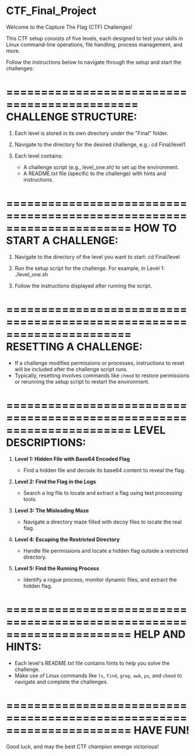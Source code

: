 # CTF_Final_Project

Welcome to the Capture The Flag (CTF) Challenges!

This CTF setup consists of five levels, each designed to test your skills in Linux command-line operations, file handling, process management, and more.

Follow the instructions below to navigate through the setup and start the challenges:

=============================================
CHALLENGE STRUCTURE:
=============================================
1. Each level is stored in its own directory under the "Final" folder.
2. Navigate to the directory for the desired challenge, e.g.:
   cd Final/level1

3. Each level contains:
   - A challenge script (e.g., level_one.sh) to set up the environment.
   - A README.txt file (specific to the challenge) with hints and instructions.

======================================================================
HOW TO START A CHALLENGE:
======================================================================
1. Navigate to the directory of the level you want to start:
   cd Final/level<number>

2. Run the setup script for the challenge. For example, in Level 1:
   ./level_one.sh

3. Follow the instructions displayed after running the script.

======================================================================
RESETTING A CHALLENGE:
======================================================================
- If a challenge modifies permissions or processes, instructions to reset will be included after the challenge script runs.
- Typically, resetting involves commands like `chmod` to restore permissions or rerunning the setup script to restart the environment.

======================================================================
LEVEL DESCRIPTIONS:
======================================================================
1. **Level 1: Hidden File with Base64 Encoded Flag**
   - Find a hidden file and decode its base64 content to reveal the flag.

2. **Level 2: Find the Flag in the Logs**
   - Search a log file to locate and extract a flag using text processing tools.

3. **Level 3: The Misleading Maze**
   - Navigate a directory maze filled with decoy files to locate the real flag.

4. **Level 4: Escaping the Restricted Directory**
   - Handle file permissions and locate a hidden flag outside a restricted directory.

5. **Level 5: Find the Running Process**
   - Identify a rogue process, monitor dynamic files, and extract the hidden flag.

======================================================================
HELP AND HINTS:
======================================================================
- Each level's README.txt file contains hints to help you solve the challenge.
- Make use of Linux commands like `ls`, `find`, `grep`, `awk`, `ps`, and `chmod` to navigate and complete the challenges.

======================================================================
HAVE FUN!
======================================================================
Good luck, and may the best CTF champion emerge victorious!

